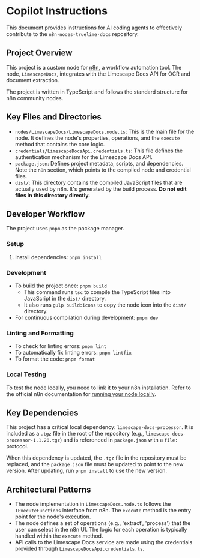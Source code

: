 # Copilot Instructions

This document provides instructions for AI coding agents to effectively contribute to the `n8n-nodes-truelime-docs` repository.

## Project Overview

This project is a custom node for [n8n](https://n8n.io/), a workflow automation tool. The node, `LimescapeDocs`, integrates with the Limescape Docs API for OCR and document extraction.

The project is written in TypeScript and follows the standard structure for n8n community nodes.

## Key Files and Directories

-   `nodes/LimescapeDocs/LimescapeDocs.node.ts`: This is the main file for the node. It defines the node's properties, operations, and the `execute` method that contains the core logic.
-   `credentials/LimescapeDocsApi.credentials.ts`: This file defines the authentication mechanism for the Limescape Docs API.
-   `package.json`: Defines project metadata, scripts, and dependencies. Note the `n8n` section, which points to the compiled node and credential files.
-   `dist/`: This directory contains the compiled JavaScript files that are actually used by n8n. It's generated by the build process. **Do not edit files in this directory directly.**

## Developer Workflow

The project uses `pnpm` as the package manager.

### Setup

1.  Install dependencies: `pnpm install`

### Development

-   To build the project once: `pnpm build`
    -   This command runs `tsc` to compile the TypeScript files into JavaScript in the `dist/` directory.
    -   It also runs `gulp build:icons` to copy the node icon into the `dist/` directory.
-   For continuous compilation during development: `pnpm dev`

### Linting and Formatting

-   To check for linting errors: `pnpm lint`
-   To automatically fix linting errors: `pnpm lintfix`
-   To format the code: `pnpm format`

### Local Testing

To test the node locally, you need to link it to your n8n installation. Refer to the official n8n documentation for [running your node locally](https://docs.n8n.io/integrations/creating-nodes/test/run-node-locally/).

## Key Dependencies

This project has a critical local dependency: `limescape-docs-processor`. It is included as a `.tgz` file in the root of the repository (e.g., `limescape-docs-processor-1.1.20.tgz`) and is referenced in `package.json` with a `file:` protocol.

When this dependency is updated, the `.tgz` file in the repository must be replaced, and the `package.json` file must be updated to point to the new version. After updating, run `pnpm install` to use the new version.

## Architectural Patterns

-   The node implementation in `LimescapeDocs.node.ts` follows the `IExecuteFunctions` interface from n8n. The `execute` method is the entry point for the node's execution.
-   The node defines a set of operations (e.g., 'extract', 'process') that the user can select in the n8n UI. The logic for each operation is typically handled within the `execute` method.
-   API calls to the Limescape Docs service are made using the credentials provided through `LimescapeDocsApi.credentials.ts`.

